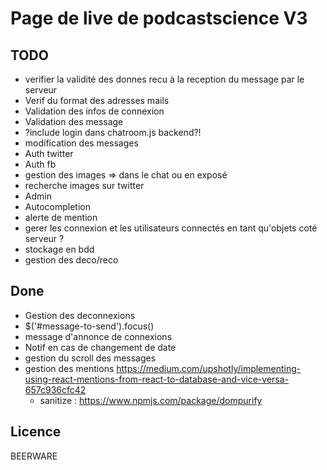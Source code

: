 # Page de live de podcastscience V3

## TODO

* verifier la validité des donnes recu à la reception du message par le serveur
* Verif du format des adresses mails
* Validation des infos de connexion
* Validation des message
* ?include login dans chatroom.js backend?!
* modification des messages
* Auth twitter
* Auth fb
* gestion des images => dans le chat ou en exposé
* recherche images sur twitter
* Admin
* Autocompletion
* alerte de mention 
* gerer les connexion et les utilisateurs connectés en tant qu'objets coté serveur ?
* stockage en bdd
* gestion des deco/reco

## Done
* Gestion des deconnexions
* $('#message-to-send').focus()
* message d'annonce de connexions
* Notif en cas de changement de date
* gestion du scroll des messages 
* gestion des mentions https://medium.com/upshotly/implementing-using-react-mentions-from-react-to-database-and-vice-versa-657c936cfc42
   - sanitize : https://www.npmjs.com/package/dompurify

## Licence

BEERWARE